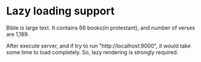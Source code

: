 # Lazy loading support

Bible is large text. It contains 66 books(in protestant), and number of verses are 1,189.

After execute server, and if try to run "http://localhost:9000", it would take some time to load completely.
So, lazy rendering is strongly required.

